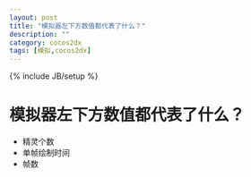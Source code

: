 ```yaml
---
layout: post
title: "模拟器左下方数值都代表了什么？"
description: ""
category: cocos2dx
tags: [模拟,cocos2dx]
---
```

{% include JB/setup %}

模拟器左下方数值都代表了什么？
===============



 - 精灵个数
 - 单帧绘制时间
 - 帧数